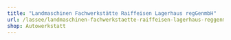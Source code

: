 ```yaml
---
title: "Landmaschinen Fachwerkstätte Raiffeisen Lagerhaus regGenmbH"
url: /lassee/landmaschinen-fachwerkstaette-raiffeisen-lagerhaus-reggenmbh/
shop: Autowerkstatt
---
```

